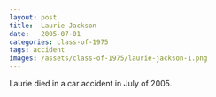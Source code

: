 ```yaml
---
layout: post
title:  Laurie Jackson
date:   2005-07-01
categories: class-of-1975
tags: accident
images: /assets/class-of-1975/laurie-jackson-1.png
---
```

Laurie died in a car accident in July of 2005. 
